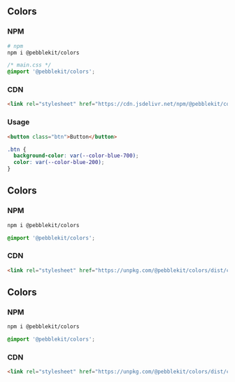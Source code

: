 ## Colors

### NPM

```bash
# npm
npm i @pebblekit/colors
```

```css
/* main.css */
@import '@pebblekit/colors';
```

### CDN

```html
<link rel="stylesheet" href="https://cdn.jsdelivr.net/npm/@pebblekit/colors/dist/colors.css">
```

### Usage

```html
<button class="btn">Button</button>
```

```css
.btn {
  background-color: var(--color-blue-700);
  color: var(--color-blue-200);
}
```

## Colors

### NPM

```bash
npm i @pebblekit/colors
```

```css
@import '@pebblekit/colors';
```

### CDN

```html
<link rel="stylesheet" href="https://unpkg.com/@pebblekit/colors/dist/colors.min.css">
```

## Colors

### NPM

```bash
npm i @pebblekit/colors
```

```css
@import '@pebblekit/colors';
```

### CDN

```html
<link rel="stylesheet" href="https://unpkg.com/@pebblekit/colors/dist/colors.min.css">
```

